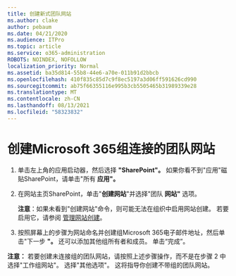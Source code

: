 ```yaml
---
title: 创建新式团队网站
ms.author: clake
author: pebaum
ms.date: 04/21/2020
ms.audience: ITPro
ms.topic: article
ms.service: o365-administration
ROBOTS: NOINDEX, NOFOLLOW
localization_priority: Normal
ms.assetid: ba35d814-55b8-44e6-a70e-011b91d2bbcb
ms.openlocfilehash: 410f835c85d7c9f8ec5197a3d06ff591626cd990
ms.sourcegitcommit: ab75f66355116e995b3cb5505465b31989339e28
ms.translationtype: MT
ms.contentlocale: zh-CN
ms.lasthandoff: 08/13/2021
ms.locfileid: "58323832"
---
```

# <a name="create-a-microsoft-365-group-connected-team-site"></a>创建Microsoft 365组连接的团队网站

1. 单击左上角的应用启动器，然后选择 **"SharePoint"。** 如果你看不到"应用"磁贴SharePoint，请单击"所有 **应用"。**
    
2. 在网站主页SharePoint，单击"**创建网站**"并选择"团队 **网站"** 选项。 
    
    **注意**：如果未看到"创建网站"命令，则可能无法在组织中启用网站创建。 若要启用它，请参阅 [管理网站创建](https://go.microsoft.com/fwlink/?linkid=2009644)。 
  
3. 按照屏幕上的步骤为网站命名并创建组Microsoft 365电子邮件地址，然后单击"下一步 **"。** 还可以添加其他组所有者和成员。 单击“完成”。
  
 **注意：** 若要创建未连接组的团队网站，请按照上述步骤操作，而不是在步骤 2 中选择"工作组网站"。 选择"其他选项"。 这将指导你创建不带组的团队网站。 
    

